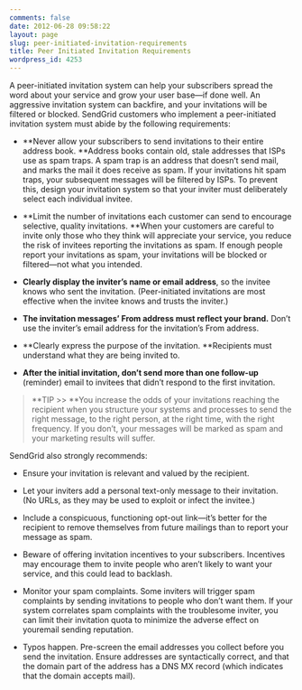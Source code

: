 ```yaml
---
comments: false
date: 2012-06-28 09:58:22
layout: page
slug: peer-initiated-invitation-requirements
title: Peer Initiated Invitation Requirements
wordpress_id: 4253
---
```


A peer-initiated invitation system can help your subscribers spread the word about your service and grow your user base—if done well. An aggressive invitation system can backfire, and your invitations will be filtered or blocked. SendGrid customers who implement a peer-initiated invitation system must abide by the following requirements:  





	
  * **Never allow your subscribers to send invitations to their entire address book. **Address books contain old, stale addresses that ISPs use as spam traps. A spam trap is an address that doesn’t send mail, and marks the mail it does receive as spam. If your invitations hit spam traps, your subsequent messages will be filtered by ISPs. To prevent this, design your invitation system so that your inviter must deliberately select each individual invitee.

	
  * **Limit the number of invitations each customer can send to encourage selective, quality invitations. **When your customers are careful to invite only those who they think will appreciate your service, you reduce the risk of invitees reporting the invitations as spam. If enough people report your invitations as spam, your invitations will be blocked or filtered—not what you intended.

	
  * **Clearly display the inviter’s name or email address**, so the invitee knows who sent the invitation. (Peer-initiated invitations are most effective when the invitee knows and trusts the inviter.)

	
  * **The invitation messages’ From address must reflect your brand.** Don’t use the inviter’s email address for the invitation’s From address.

	
  * **Clearly express the purpose of the invitation. **Recipients must understand what they are being invited to.

	
  * **After the initial invitation, don’t send more than one follow-up** (reminder) email to invitees that didn’t respond to the first invitation.





> **TIP >> **You increase the odds of your invitations reaching the recipient when you structure your systems and processes to send the right message, to the right person, at the right time, with the right frequency. If you don’t, your messages will be marked as spam and your marketing results will suffer.



SendGrid also strongly recommends:  





	
  * Ensure your invitation is relevant and valued by the recipient.

	
  * Let your inviters add a personal text-only message to their invitation. (No URLs, as they may be used to exploit or infect the invitee.)

	
  * Include a conspicuous, functioning opt-out link—it’s better for the recipient to remove themselves from future mailings than to report your message as spam.

	
  * Beware of offering invitation incentives to your subscribers. Incentives may encourage them to invite people who aren’t likely to want your service, and this could lead to backlash.

	
  * Monitor your spam complaints. Some inviters will trigger spam complaints by sending invitations to people who don’t want them. If your system correlates spam complaints with the troublesome inviter, you can limit their invitation quota to minimize the adverse effect on youremail sending reputation.

	
  * Typos happen. Pre-screen the email addresses you collect before you send the invitation. Ensure addresses are syntactically correct, and that the domain part of the address has a DNS MX record (which indicates that the domain accepts mail).


